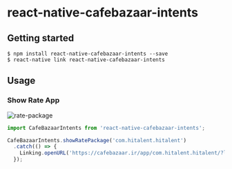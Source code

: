 # react-native-cafebazaar-intents

## Getting started

```
$ npm install react-native-cafebazaar-intents --save
$ react-native link react-native-cafebazaar-intents
```

## Usage

### Show Rate App

![rate-package](https://user-images.githubusercontent.com/7693001/48556995-bf139600-e8fa-11e8-9b9d-45985632d02d.png)

```javascript
import CafeBazaarIntents from 'react-native-cafebazaar-intents';

CafeBazaarIntents.showRatePackage('com.hitalent.hitalent')
  .catch(() => {
    Linking.openURL('https://cafebazaar.ir/app/com.hitalent.hitalent/?l=fa');
  });
```
